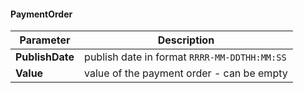 #### PaymentOrder
| Parameter | Description |
| ----------- | ----------- |
| **PublishDate** | publish date in format `RRRR-MM-DDTHH:MM:SS` |
| **Value** | value of the payment order - can be empty |